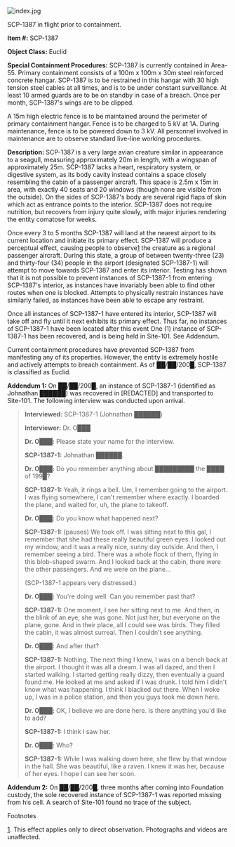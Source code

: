 ![index.jpg](http://scp-wiki.wdfiles.com/local--files/scp-1387/index.jpg)

SCP-1387 in flight prior to containment.

**Item #:** SCP-1387

**Object Class:** Euclid

**Special Containment Procedures:** SCP-1387 is currently contained in Area-55. Primary containment consists of a 100m x 100m x 30m steel reinforced concrete hangar. SCP-1387 is to be restrained in this hangar with 30 high tension steel cables at all times, and is to be under constant surveillance. At least 10 armed guards are to be on standby in case of a breach. Once per month, SCP-1387's wings are to be clipped.

A 15m high electric fence is to be maintained around the perimeter of primary containment hangar. Fence is to be charged to 5 kV at 1A. During maintenance, fence is to be powered down to 3 kV. All personnel involved in maintenance are to observe standard live-line working procedures.

**Description:** SCP-1387 is a very large avian creature similar in appearance to a seagull, measuring approximately 20m in length, with a wingspan of approximately 25m. SCP-1387 lacks a heart, respiratory system, or digestive system, as its body cavity instead contains a space closely resembling the cabin of a passenger aircraft. This space is 2.5m x 15m in area, with exactly 40 seats and 20 windows (though none are visible from the outside). On the sides of SCP-1387's body are several rigid flaps of skin which act as entrance points to the interior. SCP-1387 does not require nutrition, but recovers from injury quite slowly, with major injuries rendering the entity comatose for weeks.

Once every 3 to 5 months SCP-1387 will land at the nearest airport to its current location and initiate its primary effect. SCP-1387 will produce a perceptual effect, causing people to observe[1](javascript:;) the creature as a regional passenger aircraft. During this state, a group of between twenty-three (23) and thirty-four (34) people in the airport (designated SCP-1387-1) will attempt to move towards SCP-1387 and enter its interior. Testing has shown that it is not possible to prevent instances of SCP-1387-1 from entering SCP-1387's interior, as instances have invariably been able to find other routes when one is blocked. Attempts to physically restrain instances have similarly failed, as instances have been able to escape any restraint.

Once all instances of SCP-1387-1 have entered its interior, SCP-1387 will take off and fly until it next exhibits its primary effect. Thus far, no instances of SCP-1387-1 have been located after this event One (1) instance of SCP-1387-1 has been recovered, and is being held in Site-101. See Addendum.

Current containment procedures have prevented SCP-1387 from manifesting any of its properties. However, the entity is extremely hostile and actively attempts to breach containment. As of ██/██/200█, SCP-1387 is classified as Euclid.

**Addendum 1:** On ██/██/200█, an instance of SCP-1387-1 (identified as Johnathan ██████) was recovered in \[REDACTED\] and transported to Site-101. The following interview was conducted upon arrival.

> **Interviewed:** SCP-1387-1 (Johnathan ██████)  
>   
> **Interviewer:** Dr. O███  
>   
> **<Begin Log>**  
>   
> **Dr. O███:** Please state your name for the interview.  
>   
> **SCP-1387-1:** Johnathan ██████.
> 
> **Dr. O███:** Do you remember anything about █████████ the ████ of 199█?
> 
> **SCP-1387-1:** Yeah, it rings a bell. Um, I remember going to the airport. I was flying somewhere, I can't remember where exactly. I boarded the plane, and waited for, uh, the plane to takeoff.
> 
> **Dr. O███:** Do you know what happened next?
> 
> **SCP-1387-1:** (pauses) We took off. I was sitting next to this gal, I remember that she had these really beautiful green eyes. I looked out my window, and it was a really nice, sunny day outside. And then, I remember seeing a bird. There was a whole flock of them, flying in this blob-shaped swarm. And I looked back at the cabin, there were the other passengers. And we were on the plane…
> 
> (SCP-1387-1 appears very distressed.)
> 
> **Dr. O███:** You're doing well. Can you remember past that?
> 
> **SCP-1387-1:** One moment, I see her sitting next to me. And then, in the blink of an eye, she was gone. Not just her, but everyone on the plane, gone. And in their place, all I could see was birds. They filled the cabin, it was almost surreal. Then I couldn't see anything.
> 
> **Dr. O███:** And after that?
> 
> **SCP-1387-1:** Nothing. The next thing I knew, I was on a bench back at the airport. I thought it was all a dream. I was all dazed, and then I started walking. I started getting really dizzy, then eventually a guard found me. He looked at me and asked if I was drunk. I told him I didn't know what was happening. I think I blacked out there. When I woke up, I was in a police station, and then you guys took me down here.
> 
> **Dr. O███:** OK, I believe we are done here. Is there anything you'd like to add?
> 
> **SCP-1387-1:** I think I saw her.
> 
> **Dr. O███:** Who?
> 
> **SCP-1387-1:** While I was walking down here, she flew by that window in the hall. She was beautiful, like a raven. I knew it was her, because of her eyes. I hope I can see her soon.
> 
> **<End Log>**

**Addendum 2:** On ██/██/200█, three months after coming into Foundation custody, the sole recovered instance of SCP-1387-1 was reported missing from his cell. A search of Site-101 found no trace of the subject.

Footnotes

[1](javascript:;). This effect applies only to direct observation. Photographs and videos are unaffected.